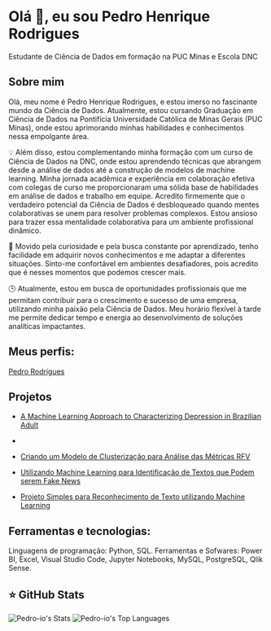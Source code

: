
# Olá 👋, eu sou Pedro Henrique Rodrigues
Estudante de Ciência de Dados em formação na PUC Minas e Escola DNC

## Sobre mim
Olá, meu nome é Pedro Henrique Rodrigues, e estou imerso no fascinante mundo da Ciência de Dados. Atualmente, estou cursando Graduação em Ciência de Dados na Pontifícia Universidade Católica de Minas Gerais (PUC Minas), onde estou aprimorando minhas habilidades e conhecimentos nessa empolgante área.

💡 Além disso, estou complementando minha formação com um curso de Ciência de Dados na DNC, onde estou aprendendo técnicas que abrangem desde a análise de dados até a construção de modelos de machine learning. Minha jornada acadêmica e experiência em colaboração efetiva com colegas de curso me proporcionaram uma sólida base de habilidades em análise de dados e trabalho em equipe. Acredito firmemente que o verdadeiro potencial da Ciência de Dados é desbloqueado quando mentes colaborativas se unem para resolver problemas complexos. Estou ansioso para trazer essa mentalidade colaborativa para um ambiente profissional dinâmico.

🌟 Movido pela curiosidade e pela busca constante por aprendizado, tenho facilidade em adquirir novos conhecimentos e me adaptar a diferentes situações. Sinto-me confortável em ambientes desafiadores, pois acredito que é nesses momentos que podemos crescer mais.

🕒 Atualmente, estou em busca de oportunidades profissionais que me permitam contribuir para o crescimento e sucesso de uma empresa, utilizando minha paixão pela Ciência de Dados. Meu horário flexível à tarde me permite dedicar tempo e energia ao desenvolvimento de soluções analíticas impactantes.


## **Meus perfis:**

<div class="badge-base LI-profile-badge" data-locale="pt_BR" data-size="large" data-theme="light" data-type="HORIZONTAL" data-vanity="pedro-rodrigues-0b9103273" data-version="v1"><a class="badge-base__link LI-simple-link" href="https://br.linkedin.com/in/pedro-rodrigues-0b9103273?trk=profile-badge">Pedro Rodrigues</a></div>
              

## Projetos 
- [A Machine Learning Approach to Characterizing Depression in Brazilian Adult](https://github.com/Pedro-io/A-Machine-Learning-Approach-to-Characterizing-Depression-in-Brazilian-Adult.git)

- 
- [Criando um Modelo de
Clusterização para Análise das Métricas RFV](https://github.com/Pedro-io/MODELO-DE-CLUSTERIZA--O-PARA-ANALISE-DE-M-TRICAS.git)
- [Utilizando Machine Learning para Identificação de Textos que Podem serem Fake News](https://github.com/Pedro-io/Usando-ML-e-Reconhecimento-de-texto-para-identificacao-e-fake-news.git)
- [Projeto Simples para Reconhecimento de Texto utilizando Machine Learning](https://github.com/Pedro-io/reconhecendo_texto_com_machine_learning.git)

## Ferramentas e tecnologias:

Linguagens de programação: Python, SQL.
Ferramentas e Sofwares: Power BI, Excel, Visual Studio Code, Jupyter Notebooks, MySQL, PostgreSQL, Qlik Sense. 


## ⭐ GitHub Stats
![Pedro-io's Stats](https://github-readme-stats.vercel.app/api?username=Pedro-io&theme=dracula&show_icons=true&hide_border=false&count_private=true) ![Pedro-io's Top Languages](https://github-readme-stats.vercel.app/api/top-langs/?username=Pedro-io&theme=dracula&show_icons=true&hide_border=false&layout=compact)

